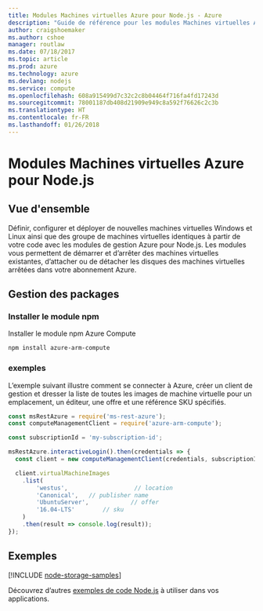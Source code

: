 ```yaml
---
title: Modules Machines virtuelles Azure pour Node.js - Azure
description: "Guide de référence pour les modules Machines virtuelles Azure pour Node.js"
author: craigshoemaker
ms.author: cshoe
manager: routlaw
ms.date: 07/18/2017
ms.topic: article
ms.prod: azure
ms.technology: azure
ms.devlang: nodejs
ms.service: compute
ms.openlocfilehash: 608a915499d7c32c2c8b04464f716fa4fd17243d
ms.sourcegitcommit: 78001187db408d21909e949c8a592f76626c2c3b
ms.translationtype: HT
ms.contentlocale: fr-FR
ms.lasthandoff: 01/26/2018
---
```

# <a name="azure-virtual-machine-modules-for-nodejs"></a>Modules Machines virtuelles Azure pour Node.js

## <a name="overview"></a>Vue d'ensemble

Définir, configurer et déployer de nouvelles machines virtuelles Windows et Linux ainsi que des groupe de machines virtuelles identiques à partir de votre code avec les modules de gestion Azure pour Node.js. Les modules vous permettent de démarrer et d’arrêter des machines virtuelles existantes, d’attacher ou de détacher les disques des machines virtuelles arrêtées dans votre abonnement Azure.

## <a name="management-package"></a>Gestion des packages

### <a name="install-the-npm-module"></a>Installer le module npm

Installer le module npm Azure Compute

```bash
npm install azure-arm-compute
```   

### <a name="example"></a>exemples

L’exemple suivant illustre comment se connecter à Azure, créer un client de gestion et dresser la liste de toutes les images de machine virtuelle pour un emplacement, un éditeur, une offre et une référence SKU spécifiés.

```javascript
const msRestAzure = require('ms-rest-azure');
const computeManagementClient = require('azure-arm-compute');

const subscriptionId = 'my-subscription-id';

msRestAzure.interactiveLogin().then(credentials => {
  const client = new computeManagementClient(credentials, subscriptionId);

  client.virtualMachineImages
    .list(
        'westus',                   // location
        'Canonical',   // publisher name
        'UbuntuServer',            // offer
        '16.04-LTS'        // sku
    )
    .then(result => console.log(result));
});
```

## <a name="samples"></a>Exemples

[!INCLUDE [node-storage-samples](../docs-ref-conceptual/includes/virtualmachines-samples.md)]

Découvrez d’autres [exemples de code Node.js](https://azure.microsoft.com/resources/samples/?platform=nodejs) à utiliser dans vos applications.
